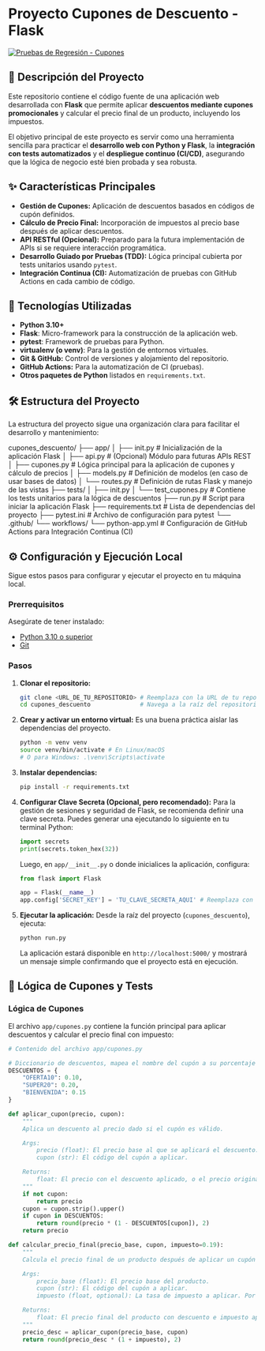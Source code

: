 # Proyecto Cupones de Descuento - Flask

[![Pruebas de Regresión - Cupones](https://github.com/Jplazadelosreyes/cupones_descuento/actions/workflows/test-regresion.yml/badge.svg)](https://github.com/Jplazadelosreyes/cupones_descuento/actions/workflows/test-regresion.yml)

## 📝 Descripción del Proyecto

Este repositorio contiene el código fuente de una aplicación web desarrollada con **Flask** que permite aplicar **descuentos mediante cupones promocionales** y calcular el precio final de un producto, incluyendo los impuestos.

El objetivo principal de este proyecto es servir como una herramienta sencilla para practicar el **desarrollo web con Python y Flask**, la **integración con tests automatizados** y el **despliegue continuo (CI/CD)**, asegurando que la lógica de negocio esté bien probada y sea robusta.

## ✨ Características Principales

* **Gestión de Cupones:** Aplicación de descuentos basados en códigos de cupón definidos.
* **Cálculo de Precio Final:** Incorporación de impuestos al precio base después de aplicar descuentos.
* **API RESTful (Opcional):** Preparado para la futura implementación de APIs si se requiere interacción programática.
* **Desarrollo Guiado por Pruebas (TDD):** Lógica principal cubierta por tests unitarios usando `pytest`.
* **Integración Continua (CI):** Automatización de pruebas con GitHub Actions en cada cambio de código.

## 🚀 Tecnologías Utilizadas

* **Python 3.10+**
* **Flask**: Micro-framework para la construcción de la aplicación web.
* **pytest**: Framework de pruebas para Python.
* **virtualenv (o venv)**: Para la gestión de entornos virtuales.
* **Git & GitHub:** Control de versiones y alojamiento del repositorio.
* **GitHub Actions:** Para la automatización de CI (pruebas).
* **Otros paquetes de Python** listados en `requirements.txt`.

## 🛠️ Estructura del Proyecto

La estructura del proyecto sigue una organización clara para facilitar el desarrollo y mantenimiento:

cupones_descuento/
├── app/
│   ├── init.py         # Inicialización de la aplicación Flask
│   ├── api.py              # (Opcional) Módulo para futuras APIs REST
│   ├── cupones.py          # Lógica principal para la aplicación de cupones y cálculo de precios
│   ├── models.py           # Definición de modelos (en caso de usar bases de datos)
│   └── routes.py           # Definición de rutas Flask y manejo de las vistas
├── tests/
│   ├── init.py
│   └── test_cupones.py     # Contiene los tests unitarios para la lógica de descuentos
├── run.py                  # Script para iniciar la aplicación Flask
├── requirements.txt        # Lista de dependencias del proyecto
├── pytest.ini              # Archivo de configuración para pytest
└── .github/
└── workflows/
└── python-app.yml  # Configuración de GitHub Actions para Integración Continua (CI)

## ⚙️ Configuración y Ejecución Local

Sigue estos pasos para configurar y ejecutar el proyecto en tu máquina local.

### Prerrequisitos

Asegúrate de tener instalado:
* [Python 3.10 o superior](https://www.python.org/downloads/)
* [Git](https://git-scm.com/downloads)

### Pasos

1.  **Clonar el repositorio:**
    ```bash
    git clone <URL_DE_TU_REPOSITORIO> # Reemplaza con la URL de tu repositorio
    cd cupones_descuento              # Navega a la raíz del repositorio
    ```

2.  **Crear y activar un entorno virtual:**
    Es una buena práctica aislar las dependencias del proyecto.
    ```bash
    python -m venv venv
    source venv/bin/activate # En Linux/macOS
    # O para Windows: .\venv\Scripts\activate
    ```

3.  **Instalar dependencias:**
    ```bash
    pip install -r requirements.txt
    ```

4.  **Configurar Clave Secreta (Opcional, pero recomendado):**
    Para la gestión de sesiones y seguridad de Flask, se recomienda definir una clave secreta. Puedes generar una ejecutando lo siguiente en tu terminal Python:
    ```python
    import secrets
    print(secrets.token_hex(32))
    ```
    Luego, en `app/__init__.py` o donde inicialices la aplicación, configura:
    ```python
    from flask import Flask

    app = Flask(__name__)
    app.config['SECRET_KEY'] = 'TU_CLAVE_SECRETA_AQUI' # Reemplaza con la clave generada
    ```

5.  **Ejecutar la aplicación:**
    Desde la raíz del proyecto (`cupones_descuento`), ejecuta:
    ```bash
    python run.py
    ```
    La aplicación estará disponible en `http://localhost:5000/` y mostrará un mensaje simple confirmando que el proyecto está en ejecución.

## 🧪 Lógica de Cupones y Tests

### Lógica de Cupones

El archivo `app/cupones.py` contiene la función principal para aplicar descuentos y calcular el precio final con impuesto:

```python
# Contenido del archivo app/cupones.py

# Diccionario de descuentos, mapea el nombre del cupón a su porcentaje de descuento.
DESCUENTOS = {
    "OFERTA10": 0.10,
    "SUPER20": 0.20,
    "BIENVENIDA": 0.15
}

def aplicar_cupon(precio, cupon):
    """
    Aplica un descuento al precio dado si el cupón es válido.

    Args:
        precio (float): El precio base al que se aplicará el descuento.
        cupon (str): El código del cupón a aplicar.

    Returns:
        float: El precio con el descuento aplicado, o el precio original si el cupón no es válido.
    """
    if not cupon:
        return precio
    cupon = cupon.strip().upper()
    if cupon in DESCUENTOS:
        return round(precio * (1 - DESCUENTOS[cupon]), 2)
    return precio

def calcular_precio_final(precio_base, cupon, impuesto=0.19):
    """
    Calcula el precio final de un producto después de aplicar un cupón y un impuesto.

    Args:
        precio_base (float): El precio base del producto.
        cupon (str): El código del cupón a aplicar.
        impuesto (float, optional): La tasa de impuesto a aplicar. Por defecto es 0.19 (19%).

    Returns:
        float: El precio final del producto con descuento e impuesto aplicados.
    """
    precio_desc = aplicar_cupon(precio_base, cupon)
    return round(precio_desc * (1 + impuesto), 2)

